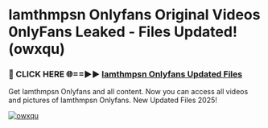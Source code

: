 # Iamthmpsn Onlyfans Original Videos 0nlyFans Leaked - Files Updated! (owxqu)

<h3>🔴 CLICK HERE 🌐==►► <a href="https://tinyurl.com/ehrbuxhb" rel="nofollow">Iamthmpsn Onlyfans Updated Files</a></h3>

Get Iamthmpsn Onlyfans and all content. Now you can access all videos and pictures of Iamthmpsn Onlyfans. New Updated Files 2025!

[![owxqu](https://i.imgur.com/lVYEuWS.gif)](https://tinyurl.com/ehrbuxhb)
